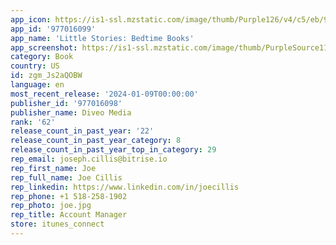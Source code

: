 ```yaml
---
app_icon: https://is1-ssl.mzstatic.com/image/thumb/Purple126/v4/c5/eb/93/c5eb930c-d3ac-27c0-1fe1-873bbd21b22e/NewAppIcon-0-0-1x_U007emarketing-0-7-0-85-220.png/1024x1024bb.png
app_id: '977016099'
app_name: 'Little Stories: Bedtime Books'
app_screenshot: https://is1-ssl.mzstatic.com/image/thumb/PurpleSource112/v4/14/5e/07/145e07ff-eb25-eae8-e293-c76f8ecaaaf0/b013fc39-23eb-42cc-b0ed-55ad35fb6d4e_01.png/1284x2778bb.png
category: Book
country: US
id: zgm_Js2aQOBW
language: en
most_recent_release: '2024-01-09T00:00:00'
publisher_id: '977016098'
publisher_name: Diveo Media
rank: '62'
release_count_in_past_year: '22'
release_count_in_past_year_category: 8
release_count_in_past_year_top_in_category: 29
rep_email: joseph.cillis@bitrise.io
rep_first_name: Joe
rep_full_name: Joe Cillis
rep_linkedin: https://www.linkedin.com/in/joecillis
rep_phone: +1 518-258-1902
rep_photo: joe.jpg
rep_title: Account Manager
store: itunes_connect
---
```

